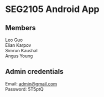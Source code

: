 # SEG2105 Android App


## Members ##
Leo Guo<br />
Elian Karpov<br />
Simrun Kaushal<br />
Angus Young<br />


## Admin credentials ##
Email: admin@gmail.com<br />
Password: 5T5ptQ

